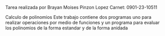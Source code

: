Tarea realizada por Brayan Moises Pinzon Lopez
Carnet: 0901-23-10511

Calculo de polinomios
Este trabajo contiene dos programas uno para realizar operaciones por medio de funciones 
y un programa para evaluar los polinomios de la forma estandar y de la forma anidada

